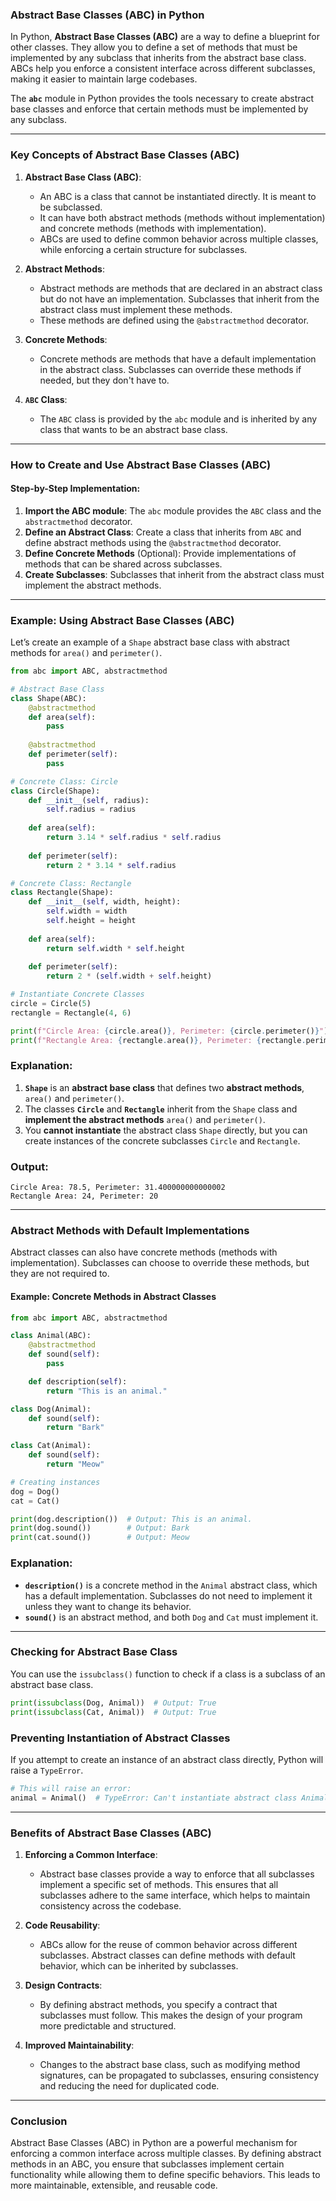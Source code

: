 ### **Abstract Base Classes (ABC) in Python**

In Python, **Abstract Base Classes (ABC)** are a way to define a blueprint for other classes. They allow you to define a set of methods that must be implemented by any subclass that inherits from the abstract base class. ABCs help you enforce a consistent interface across different subclasses, making it easier to maintain large codebases.

The **`abc`** module in Python provides the tools necessary to create abstract base classes and enforce that certain methods must be implemented by any subclass.

---

### **Key Concepts of Abstract Base Classes (ABC)**

1. **Abstract Base Class (ABC)**:
   - An ABC is a class that cannot be instantiated directly. It is meant to be subclassed.
   - It can have both abstract methods (methods without implementation) and concrete methods (methods with implementation).
   - ABCs are used to define common behavior across multiple classes, while enforcing a certain structure for subclasses.

2. **Abstract Methods**:
   - Abstract methods are methods that are declared in an abstract class but do not have an implementation. Subclasses that inherit from the abstract class must implement these methods.
   - These methods are defined using the `@abstractmethod` decorator.

3. **Concrete Methods**:
   - Concrete methods are methods that have a default implementation in the abstract class. Subclasses can override these methods if needed, but they don't have to.

4. **`ABC` Class**:
   - The `ABC` class is provided by the `abc` module and is inherited by any class that wants to be an abstract base class.

---

### **How to Create and Use Abstract Base Classes (ABC)**

#### **Step-by-Step Implementation:**

1. **Import the ABC module**: The `abc` module provides the `ABC` class and the `abstractmethod` decorator.
2. **Define an Abstract Class**: Create a class that inherits from `ABC` and define abstract methods using the `@abstractmethod` decorator.
3. **Define Concrete Methods** (Optional): Provide implementations of methods that can be shared across subclasses.
4. **Create Subclasses**: Subclasses that inherit from the abstract class must implement the abstract methods.

---

### **Example: Using Abstract Base Classes (ABC)**

Let’s create an example of a `Shape` abstract base class with abstract methods for `area()` and `perimeter()`.

```python
from abc import ABC, abstractmethod

# Abstract Base Class
class Shape(ABC):
    @abstractmethod
    def area(self):
        pass
    
    @abstractmethod
    def perimeter(self):
        pass

# Concrete Class: Circle
class Circle(Shape):
    def __init__(self, radius):
        self.radius = radius
    
    def area(self):
        return 3.14 * self.radius * self.radius
    
    def perimeter(self):
        return 2 * 3.14 * self.radius

# Concrete Class: Rectangle
class Rectangle(Shape):
    def __init__(self, width, height):
        self.width = width
        self.height = height
    
    def area(self):
        return self.width * self.height
    
    def perimeter(self):
        return 2 * (self.width + self.height)

# Instantiate Concrete Classes
circle = Circle(5)
rectangle = Rectangle(4, 6)

print(f"Circle Area: {circle.area()}, Perimeter: {circle.perimeter()}")
print(f"Rectangle Area: {rectangle.area()}, Perimeter: {rectangle.perimeter()}")
```

### **Explanation:**
1. **`Shape`** is an **abstract base class** that defines two **abstract methods**, `area()` and `perimeter()`.
2. The classes **`Circle`** and **`Rectangle`** inherit from the `Shape` class and **implement the abstract methods** `area()` and `perimeter()`.
3. You **cannot instantiate** the abstract class `Shape` directly, but you can create instances of the concrete subclasses `Circle` and `Rectangle`.

### **Output:**
```
Circle Area: 78.5, Perimeter: 31.400000000000002
Rectangle Area: 24, Perimeter: 20
```

---

### **Abstract Methods with Default Implementations**

Abstract classes can also have concrete methods (methods with implementation). Subclasses can choose to override these methods, but they are not required to.

#### **Example: Concrete Methods in Abstract Classes**

```python
from abc import ABC, abstractmethod

class Animal(ABC):
    @abstractmethod
    def sound(self):
        pass

    def description(self):
        return "This is an animal."

class Dog(Animal):
    def sound(self):
        return "Bark"

class Cat(Animal):
    def sound(self):
        return "Meow"

# Creating instances
dog = Dog()
cat = Cat()

print(dog.description())  # Output: This is an animal.
print(dog.sound())        # Output: Bark
print(cat.sound())        # Output: Meow
```

### **Explanation:**
- **`description()`** is a concrete method in the `Animal` abstract class, which has a default implementation. Subclasses do not need to implement it unless they want to change its behavior.
- **`sound()`** is an abstract method, and both `Dog` and `Cat` must implement it.

---

### **Checking for Abstract Base Class**

You can use the `issubclass()` function to check if a class is a subclass of an abstract base class.

```python
print(issubclass(Dog, Animal))  # Output: True
print(issubclass(Cat, Animal))  # Output: True
```

### **Preventing Instantiation of Abstract Classes**

If you attempt to create an instance of an abstract class directly, Python will raise a `TypeError`.

```python
# This will raise an error:
animal = Animal()  # TypeError: Can't instantiate abstract class Animal with abstract methods sound
```

---

### **Benefits of Abstract Base Classes (ABC)**

1. **Enforcing a Common Interface**:
   - Abstract base classes provide a way to enforce that all subclasses implement a specific set of methods. This ensures that all subclasses adhere to the same interface, which helps to maintain consistency across the codebase.
   
2. **Code Reusability**:
   - ABCs allow for the reuse of common behavior across different subclasses. Abstract classes can define methods with default behavior, which can be inherited by subclasses.
   
3. **Design Contracts**:
   - By defining abstract methods, you specify a contract that subclasses must follow. This makes the design of your program more predictable and structured.

4. **Improved Maintainability**:
   - Changes to the abstract base class, such as modifying method signatures, can be propagated to subclasses, ensuring consistency and reducing the need for duplicated code.

---

### **Conclusion**

Abstract Base Classes (ABC) in Python are a powerful mechanism for enforcing a common interface across multiple classes. By defining abstract methods in an ABC, you ensure that subclasses implement certain functionality while allowing them to define specific behaviors. This leads to more maintainable, extensible, and reusable code.
